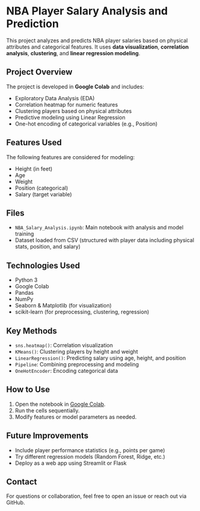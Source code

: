 # NBA Player Salary Analysis and Prediction

This project analyzes and predicts NBA player salaries based on physical attributes and categorical features. It uses **data visualization**, **correlation analysis**, **clustering**, and **linear regression modeling**.

## Project Overview

The project is developed in **Google Colab** and includes:

- Exploratory Data Analysis (EDA)
- Correlation heatmap for numeric features
- Clustering players based on physical attributes
- Predictive modeling using Linear Regression
- One-hot encoding of categorical variables (e.g., Position)

## Features Used

The following features are considered for modeling:

- Height (in feet)
- Age
- Weight
- Position (categorical)
- Salary (target variable)

## Files

- `NBA_Salary_Analysis.ipynb`: Main notebook with analysis and model training
- Dataset loaded from CSV (structured with player data including physical stats, position, and salary)

## Technologies Used

- Python 3
- Google Colab
- Pandas
- NumPy
- Seaborn & Matplotlib (for visualization)
- scikit-learn (for preprocessing, clustering, regression)

## Key Methods

- `sns.heatmap()`: Correlation visualization
- `KMeans()`: Clustering players by height and weight
- `LinearRegression()`: Predicting salary using age, height, and position
- `Pipeline`: Combining preprocessing and modeling
- `OneHotEncoder`: Encoding categorical data

## How to Use

1. Open the notebook in [Google Colab](https://colab.research.google.com/drive/1dSxgp_qNHfX5iotYYaLG7XSYUD4AiTtP).
2. Run the cells sequentially.
3. Modify features or model parameters as needed.

## Future Improvements

- Include player performance statistics (e.g., points per game)
- Try different regression models (Random Forest, Ridge, etc.)
- Deploy as a web app using Streamlit or Flask

## Contact

For questions or collaboration, feel free to open an issue or reach out via GitHub.
